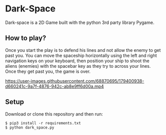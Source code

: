 # Dark-Space

Dark-space is a 2D Game built with the python 3rd party library Pygame.

## How to play?

Once you start the play is to defend his lines and not allow the enemy to get past you. You can move the spaceship horizontally using the left and right navigation keys on your keyboard, then position your ship to shoot the aliens (enemies) with the spacebar key as they try to across your lines. Once they get past you, the game is over.


https://user-images.githubusercontent.com/68870695/179400938-d660241c-9a7f-4876-942c-ab8e9ff6d00a.mp4


## Setup

Download or clone this repository and then run:

```ShellSession
$ pip3 install -r requirements.txt
$ python dark_space.py
```
